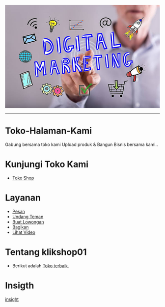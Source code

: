 ![img](https://github.com/Buat-Halaman-Bisnis-Kamu/Toko-Halaman-Kami/blob/master/Image/images.jpeg)

----



# Toko-Halaman-Kami
Gabung bersama toko kami Upload produk &amp; Bangun Bisnis bersama kami..

# Kunjungi Toko Kami

- [ Toko Shop ](https://business.facebook.com/klikshop01/shop/?rt=19)

# Layanan

- [Pesan](https://m.me/tikakripik.tikakripik)
- [Undang Teman](https://m.facebook.com/send_page_invite/?pageid=113984427014056)
- [Buat Lowongan](https://m.facebook.com/job_opening/composer/?page_id=113984427014056&source=page_more_menu&ref=bookmarks)
- [Bagikan](https://m.facebook.com/sharer.php?sid=113984427014056&referrer=pages_feed&ref=bookmarks)
- [Lihat Video](http://www.facebook.com/story.php?story_fbid=155486129530552&id=113984427014056&scmts=scwspsdd&extid=L4KSMYVC4qHujUH0)
# Tentang klikshop01

- <p>Berikut adalah <a href="https://facebook.Com/klikshop01/" title="Halaman terbaik" target="_blank">Toko terbaik</a>.</p>
# Insigth

[insight](https://github.com/Buat-Halaman-Bisnis-Kamu/Toko-Halaman-Kami/blob/master/Facebook%20Insights%20Data%20Export%20-%20Agen%20Shop%20Online%20-%202020-07-29.csv)
